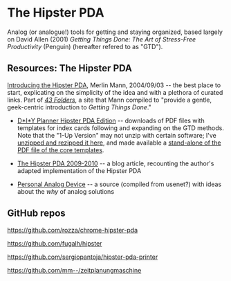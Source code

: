 # The Hipster PDA

Analog (or analogue!) tools for getting and staying organized, based largely on David Allen (2001) _Getting Things Done: The Art of Stress-Free Productivity_ (Penguin) (hereafter refered to as "GTD").

## Resources: The Hipster PDA

[Introducing the Hipster PDA](http://www.43folders.com/2004/09/03/introducing-the-hipster-pda), Merlin Mann, 2004/09/03 -- the best place to start, explicating on the simplicity of the idea and with a plethora of curated links. Part of [_43 Folders_](http://www.43folders.com/), a site that Mann compiled to "provide a gentle, geek-centric introduction to _Getting Things Done_."

* [D\*I\*Y Planner Hipster PDA Edition](http://www.diyplanner.com/templates/official/hpda) -- downloads of PDF files with templates for index cards following and expanding on the GTD methods. Note that the "1-Up Version" may not unzip with certain software; I've [unzipped and rezipped it here](DiyP3_hipsterPDA_1up_rezip.zip), and made available a [stand-alone of the PDF file of the core templates](diyp3h_core_1up.pdf).

* [The Hipster PDA 2009-2010](http://spencerdub.me/blog/2015/03/hipster-pda/) -- a blog article, recounting the author's adapted implementation of the Hipster PDA

* [Personal Analog Device](http://wiki.c2.com/?PersonalAnalogDevice) -- a source (compiled from usenet?) with ideas about the _why_ of analog solutions





## GitHub repos

https://github.com/rozza/chrome-hipster-pda

https://github.com/fugalh/hipster

https://github.com/sergiopantoja/hipster-pda-printer

https://github.com/mm--/zeitplanungmaschine


